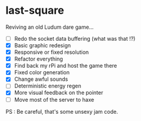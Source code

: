 # last-square

Reviving an old Ludum dare game...

- [ ] Redo the socket data buffering (what was that !?)
- [x] Basic graphic redesign
- [x] Responsive or fixed resolution
- [x] Refactor everything
- [x] Find back my rPi and host the game there
- [x] Fixed color generation
- [x] Change awful sounds
- [ ] Deterministic energy regen
- [x] More visual feedback on the pointer
- [ ] Move most of the server to haxe

PS : Be careful, that's some unsexy jam code.